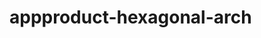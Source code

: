  # appproduct-hexagonal-arch                 
            
         
                  
  
   
    
  
   
 
